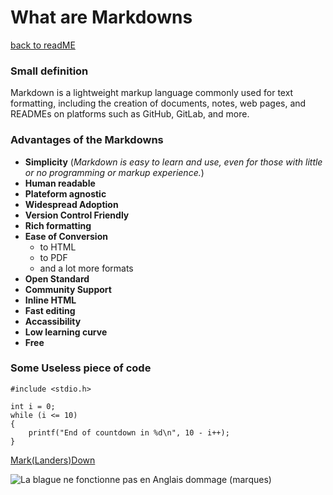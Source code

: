 # What are Markdowns

[back to readME](https://github.com/A3lequenne/exercise-markdown/blob/main/README.md)

### Small definition
Markdown is a lightweight markup language commonly used for text formatting, including the creation of documents, notes, web pages, and READMEs on platforms such as GitHub, GitLab, and more.

### Advantages of the Markdowns
* **Simplicity** (*Markdown is easy to learn and use, even for those with little or no programming or markup experience.*)
* **Human readable**
* **Plateform agnostic**
* **Widespread Adoption**
* **Version Control Friendly**
* **Rich formatting**
* **Ease of Conversion**
	- to HTML
	- to PDF
	- and a lot more formats
* **Open Standard**
* **Community Support**
* **Inline HTML**
* **Fast editing**
* **Accassibility**
* **Low learning curve**
* **Free**

### Some Useless piece of code
```
#include <stdio.h>

int i = 0;
while (i <= 10)
{
	printf("End of countdown in %d\n", 10 - i++);
}
```

[Mark(Landers)Down](https://www.youtube.com/watch?v=XhW1bngP1Yg&pp=ygUMTWFyayBsYW5kZXJz)

![La blague ne fonctionne pas en Anglais dommage (marques)](https://img1.picmix.com/output/pic/normal/2/1/6/0/3050612_6223f.gif)
